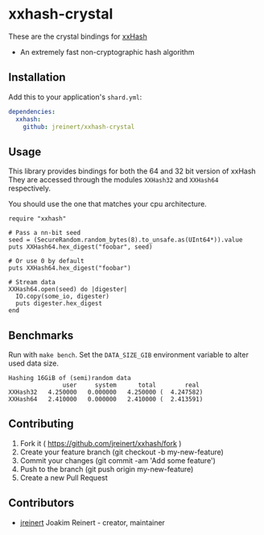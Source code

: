 # xxhash-crystal

These are the crystal bindings for [xxHash](https://github.com/Cyan4973/xxHash)
- An extremely fast non-cryptographic hash algorithm

## Installation

Add this to your application's `shard.yml`:

```yaml
dependencies:
  xxhash:
    github: jreinert/xxhash-crystal
```

## Usage

This library provides bindings for both the 64 and 32 bit version of xxHash
They are accessed through the modules `XXHash32` and `XXHash64` respectively.

You should use the one that matches your cpu architecture.

```crystal
require "xxhash"

# Pass a nn-bit seed
seed = (SecureRandom.random_bytes(8).to_unsafe.as(UInt64*)).value
puts XXHash64.hex_digest("foobar", seed)

# Or use 0 by default
puts XXHash64.hex_digest("foobar")

# Stream data
XXHash64.open(seed) do |digester|
  IO.copy(some_io, digester)
  puts digester.hex_digest
end
```

## Benchmarks

Run with `make bench`. Set the `DATA_SIZE_GIB` environment variable to alter
used data size.

```
Hashing 16GiB of (semi)random data
               user     system      total        real
XXHash32   4.250000   0.000000   4.250000 (  4.247582)
XXHash64   2.410000   0.000000   2.410000 (  2.413591)
```

## Contributing

1. Fork it ( https://github.com/jreinert/xxhash/fork )
2. Create your feature branch (git checkout -b my-new-feature)
3. Commit your changes (git commit -am 'Add some feature')
4. Push to the branch (git push origin my-new-feature)
5. Create a new Pull Request

## Contributors

- [jreinert](https://github.com/jreinert) Joakim Reinert - creator, maintainer
